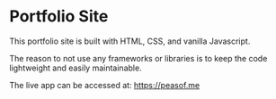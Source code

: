 
# Portfolio Site

This portfolio site is built with HTML, CSS, and vanilla Javascript.

The reason to not use any frameworks or libraries is to keep the code lightweight and easily maintainable. 

The live app can be accessed at: https://peasof.me